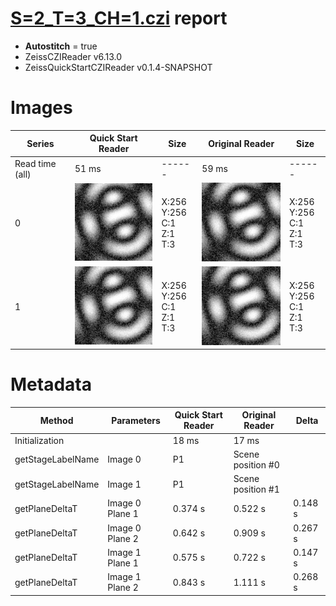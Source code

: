 # [S=2_T=3_CH=1.czi](https://zenodo.org/record/7015307/files/S%3D2_T%3D3_CH%3D1.czi) report
 - **Autostitch** = true
 - ZeissCZIReader v6.13.0
 - ZeissQuickStartCZIReader v0.1.4-SNAPSHOT

# Images 

| Series            | Quick Start Reader | Size | Original Reader | Size |
|-------------------|--------------------|------|-----------------|------|
| Read time (all)   |51 ms|------|59 ms|------|
|0|![S=2_T=3_CH=1.quick_true.flat_true.stitch_true.series_0.jpg](S=2_T=3_CH=1/S=2_T=3_CH=1.quick_true.flat_true.stitch_true.series_0.jpg)|X:256<br>Y:256<br>C:1<br>Z:1<br>T:3|![S=2_T=3_CH=1.quick_false.flat_true.stitch_true.series_0.jpg](S=2_T=3_CH=1/S=2_T=3_CH=1.quick_false.flat_true.stitch_true.series_0.jpg)|X:256<br>Y:256<br>C:1<br>Z:1<br>T:3|
|1|![S=2_T=3_CH=1.quick_true.flat_true.stitch_true.series_1.jpg](S=2_T=3_CH=1/S=2_T=3_CH=1.quick_true.flat_true.stitch_true.series_1.jpg)|X:256<br>Y:256<br>C:1<br>Z:1<br>T:3|![S=2_T=3_CH=1.quick_false.flat_true.stitch_true.series_1.jpg](S=2_T=3_CH=1/S=2_T=3_CH=1.quick_false.flat_true.stitch_true.series_1.jpg)|X:256<br>Y:256<br>C:1<br>Z:1<br>T:3|

# Metadata

|  Method            | Parameters       | Quick Start Reader | Original Reader | Delta  |
| -------------------|------------------|--------------------|-----------------|------- |
| Initialization     |                  |18 ms|17 ms|        |
| getStageLabelName| Image 0 | P1| Scene position #0| |
| getStageLabelName| Image 1 | P1| Scene position #1| |
| getPlaneDeltaT| Image 0 Plane 1 |  0.374 s |  0.522 s | 0.148 s |
| getPlaneDeltaT| Image 0 Plane 2 |  0.642 s |  0.909 s | 0.267 s |
| getPlaneDeltaT| Image 1 Plane 1 |  0.575 s |  0.722 s | 0.147 s |
| getPlaneDeltaT| Image 1 Plane 2 |  0.843 s |  1.111 s | 0.268 s |
